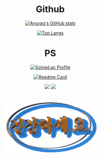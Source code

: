<div align="center">


  
# Github
  
[![Anurag's GitHub stats](https://github-readme-stats.vercel.app/api?username=jon5307&show_icons=true&count_private=true)](https://github.com/anuraghazra/github-readme-stats)

[![Top Langs](https://github-readme-stats.vercel.app/api/top-langs/?username=jon5307&layout=compact)](https://github.com/anuraghazra/github-readme-stats)


# PS
  
[![Solved.ac Profile](http://mazassumnida.wtf/api/v2/generate_badge?boj=jon5307)](https://solved.ac/jon5307/)

[![Readme Card](https://github-readme-stats.vercel.app/api/pin/?username=jon5307&repo=ps)](https://github.com/jon5307/PS)

<img src="https://img.shields.io/badge/Python-3776AB?style=flat-square&logo=Python&logoColor=white"/> <img src="https://img.shields.io/badge/C-A8B9CC?style=flat-square&logo=C&logoColor=white"/>

# 
<img src="well_being.gif" width="295" height="160"/>
</div>
